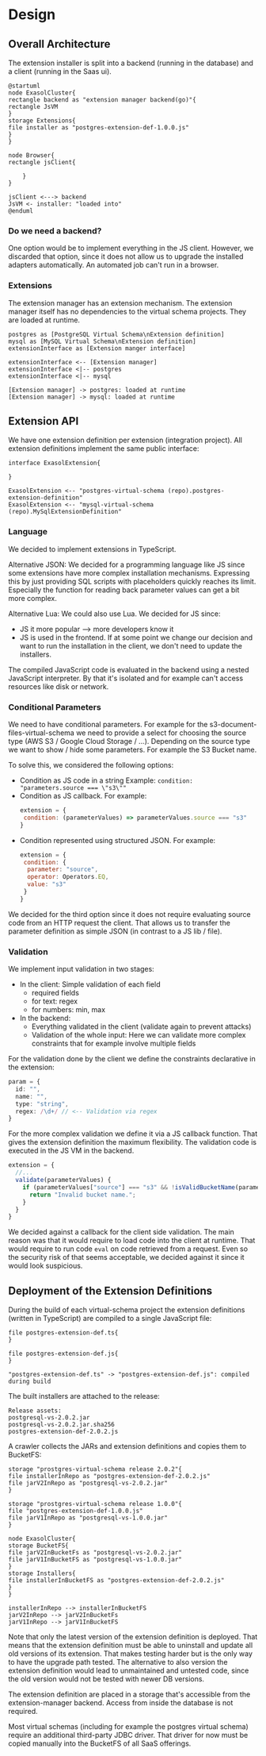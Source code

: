 # Design

<!-- 
INFO: This file contains nested plantuml diagrams. For displaying them you need to enable editor support.
For InteliJ see: https://youtrack.jetbrains.com/api/files/74-1236265?sign=MTY1MDg0NDgwMDAwMHwxMS0xfDc0LTEyMzYyNjV8d2VXdWNFVkJfVWZQeV9ZX3JHNF9rYno4cFV2%0D%0AMy1BV2ZSNjZaOUxhdVBOSQ0K%0D%0A&updated=1639999300525
For VS Code: https://marketplace.visualstudio.com/items?itemName=jebbs.plantuml
-->

## Overall Architecture

The extension installer is split into a backend (running in the database) and a client (running in the Saas ui).

```plantuml
@startuml
node ExasolCluster{
rectangle backend as "extension manager backend(go)"{
rectangle JsVM
}
storage Extensions{
file installer as "postgres-extension-def-1.0.0.js"
}
}

node Browser{
rectangle jsClient{

    }
}

jsClient <---> backend
JsVM <- installer: "loaded into"
@enduml
```

### Do we need a backend?

One option would be to implement everything in the JS client. However, we discarded that option, since it does not allow
us to upgrade the installed adapters automatically. An automated job can't run in a browser.

### Extensions

The extension manager has an extension mechanism.
The extension manager itself has no dependencies to the virtual schema projects.
They are loaded at runtime.

```plantuml	
postgres as [PostgreSQL Virtual Schema\nExtension definition]
mysql as [MySQL Virtual Schema\nExtension definition]
extensionInterface as [Extension manger interface]

extensionInterface <-- [Extension manager]
extensionInterface <|-- postgres 
extensionInterface <|-- mysql

[Extension manager] -> postgres: loaded at runtime
[Extension manager] -> mysql: loaded at runtime
```

## Extension API

We have one extension definition per extension (integration project).
All extension definitions implement the same public interface:

```plantuml
interface ExasolExtension{

}

ExasolExtension <-- "postgres-virtual-schema (repo).postgres-extension-definition"
ExasolExtension <-- "mysql-virtual-schema (repo).MySqlExtensionDefinition"
```

### Language

We decided to implement extensions in TypeScript.

Alternative JSON: We decided for a programming language like JS since some extensions have more complex installation
mechanisms. Expressing this by just providing SQL scripts with placeholders quickly reaches its limit.
Especially the function for reading back parameter values can get a bit more complex.

Alternative Lua: We could also use Lua. We decided for JS since:

* JS it more popular --> more developers know it
* JS is used in the frontend. If at some point we change our decision and want to run the installation in the client, we
  don't need to update the installers.

The compiled JavaScript code is evaluated in the backend using a nested JavaScript interpreter.
By that it's isolated and for example can't access resources like disk or network.

### Conditional Parameters

We need to have conditional parameters. For example for the s3-document-files-virtual-schema we need to provide a select
for choosing the source type (AWS S3 / Google Cloud Storage / ...). Depending on the source type we want to show / hide
some parameters. For example the S3 Bucket name.

To solve this, we considered the following options:

* Condition as JS code in a string
  Example: `condition: "parameters.source === \"s3\""`
* Condition as JS callback. For example:
   ```js
  extension = {
    condition: (parameterValues) => parameterValues.source === "s3"
  }
  ```
* Condition represented using structured JSON. For example:
   ```js
  extension = {
    condition: {
     parameter: "source",
     operator: Operators.EQ,
     value: "s3"
    }
  }
  ```

We decided for the third option since it does not require evaluating source code from an HTTP request the client. That
allows us to transfer the parameter definition as simple JSON (in contrast to a JS lib / file).

### Validation

We implement input validation in two stages:

* In the client: Simple validation of each field
  * required fields
  * for text: regex
  * for numbers: min, max
* In the backend:
  * Everything validated in the client (validate again to prevent attacks)
  * Validation of the whole input: Here we can validate more complex constraints that for example involve multiple
    fields

For the validation done by the client we define the constraints declarative in the extension:

```ts
param = {
  id: "",
  name: "",
  type: "string",
  regex: /\d+/ // <-- Validation via regex
}
```

For the more complex validation we define it via a JS callback function. That gives the extension definition the maximum
flexibility.
The validation code is executed in the JS VM in the backend.

```ts
extension = {
  //...
  validate(parameterValues) {
    if (parameterValues["source"] === "s3" && !isValidBucketName(parameterValues["bucket"])) {
      return "Invalid bucket name.";
    }
  }
}
```

We decided against a callback for the client side validation. The main reason was that it would require to load code
into the client at runtime. That would require to run code `eval` on code retrieved from a request. Even so the security
risk of that seems acceptable, we decided against it since it would look suspicious.

## Deployment of the Extension Definitions

During the build of each virtual-schema project the extension definitions (written in TypeScript) are compiled to a
single JavaScript file:

```plantuml
file postgres-extension-def.ts{
}

file postgres-extension-def.js{ 
}

"postgres-extension-def.ts" -> "postgres-extension-def.js": compiled during build
```

The built installers are attached to the release:

```
Release assets:
postgresql-vs-2.0.2.jar
postgresql-vs-2.0.2.jar.sha256
postgres-extension-def-2.0.2.js
```

A crawler collects the JARs and extension definitions and copies them to BucketFS:

```plantuml
storage "prostgres-virtual-schema release 2.0.2"{
file installerInRepo as "postgres-extension-def-2.0.2.js"
file jarV2InRepo as "postgresql-vs-2.0.2.jar"
}

storage "prostgres-virtual-schema release 1.0.0"{
file "postgres-extension-def-1.0.0.js"
file jarV1InRepo as "postgresql-vs-1.0.0.jar"
}

node ExasolCluster{
storage BucketFS{
file jarV2InBucketFs as "postgresql-vs-2.0.2.jar"
file jarV1InBucketFS as "postgresql-vs-1.0.0.jar"
}
storage Installers{
file installerInBucketFS as "postgres-extension-def-2.0.2.js"
}
}

installerInRepo --> installerInBucketFS
jarV2InRepo --> jarV2InBucketFs
jarV1InRepo --> jarV1InBucketFS
```

Note that only the latest version of the extension definition is deployed.
That means that the extension definition must be able to uninstall and update all old versions of its extension. That
makes testing
harder but is the only way to have the upgrade path tested.
The alternative to also version the extension definition would lead to
unmaintained and untested code, since the old version would not be tested with newer DB versions.

The extension definition are placed in a storage that's accessible from the extension-manager backend. Access from
inside the
database is not required.

Most virtual schemas (including for example the postgres virtual schema) require an additional third-party JDBC driver.
That driver for now must be copied manually into the BucketFS of all SaaS offerings.


